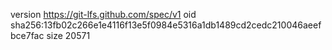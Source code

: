 version https://git-lfs.github.com/spec/v1
oid sha256:13fb02c266e1e4116f13e5f0984e5316a1db1489cd2cedc210046aeefbce7fac
size 20571
